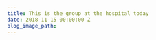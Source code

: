 ```yaml
---
title: This is the group at the hospital today
date: 2018-11-15 00:00:00 Z
blog_image_path: 
---
```


